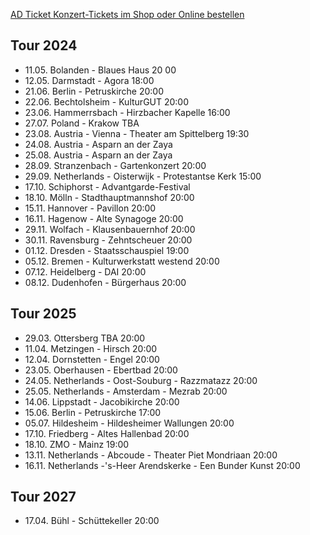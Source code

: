 [AD Ticket Konzert-Tickets im Shop oder Online bestellen](http://www.adticket.de/Sedaa.html) 

## Tour 2024
- 11.05. Bolanden - Blaues Haus 20 00
- 12.05. Darmstadt - Agora 18:00
- 21.06. Berlin - Petruskirche 20:00
- 22.06. Bechtolsheim - KulturGUT 20:00
- 23.06. Hammerrsbach - Hirzbacher Kapelle 16:00
- 27.07. Poland - Krakow TBA
- 23.08. Austria - Vienna - Theater am Spittelberg 19:30
- 24.08. Austria - Asparn an der Zaya
- 25.08. Austria - Asparn an der Zaya
- 28.09. Stranzenbach - Gartenkonzert 20:00
- 29.09. Netherlands - Oisterwijk - Protestantse Kerk 15:00
- 17.10. Schiphorst - Advantgarde-Festival 
- 18.10. Mölln - Stadthauptmannshof 20:00
- 15.11. Hannover - Pavillon 20:00
- 16.11. Hagenow - Alte Synagoge 20:00
- 29.11. Wolfach - Klausenbauernhof 20:00
- 30.11. Ravensburg - Zehntscheuer 20:00
- 01.12. Dresden - Staatsschauspiel 19:00
- 05.12. Bremen - Kulturwerkstatt westend 20:00
- 07.12. Heidelberg - DAI 20:00
- 08.12. Dudenhofen - Bürgerhaus 20:00

## Tour 2025
- 29.03. Ottersberg TBA 20:00
- 11.04. Metzingen - Hirsch 20:00
- 12.04. Dornstetten - Engel 20:00
- 23.05. Oberhausen - Ebertbad 20:00
- 24.05. Netherlands - Oost-Souburg - Razzmatazz 20:00
- 25.05. Netherlands - Amsterdam - Mezrab 20:00
- 14.06. Lippstadt - Jacobikirche 20:00
- 15.06. Berlin - Petruskirche 17:00
- 05.07. Hildesheim - Hildesheimer Wallungen 20:00
- 17.10. Friedberg - Altes Hallenbad 20:00
- 18.10. ZMO - Mainz 19:00
- 13.11. Netherlands - Abcoude - Theater Piet Mondriaan 20:00
- 16.11. Netherlands -'s-Heer Arendskerke - Een Bunder Kunst 20:00


## Tour 2027
- 17.04. Bühl - Schüttekeller 20:00
